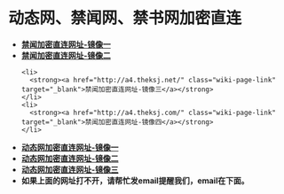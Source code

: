 <h1>动态网、禁闻网、禁书网加密直连</h1> 

<div class="boxed-group-inner wiki-auxiliary-content wiki-auxiliary-content-no-bg">

  <ul class="wiki-pages" data-filterable-for="wiki-pages-filter" data-filterable-type="substring">
    <li>
      <strong><a href="http://b3.jwproxy.com/" class="wiki-page-link" target="_blank">禁闻加密直连网址-镜像一</a></strong>
    </li>
    <li>
      <strong><a href="http://a4.fqnews.net/" class="wiki-page-link" target="_blank">禁闻加密直连网址-镜像二</a></strong>
    </li>

    <li>
      <strong><a href="http://a4.theksj.net/" class="wiki-page-link" target="_blank">禁闻加密直连网址-镜像三</a></strong>
    </li>
    <li>
      <strong><a href="http://a4.theksj.com/" class="wiki-page-link" target="_blank">禁闻加密直连网址-镜像四</a></strong>
    </li>

  </ul>

<ul class="wiki-pages" data-filterable-for="wiki-pages-filter" data-filterable-type="substring">
    <li>
      <strong><a href="http://b3.jwproxy.com/20/" class="wiki-page-link" target="_blank">动态网加密直连网址-镜像一</a></strong>
    </li>
    <li>
      <strong><a href="http://a4.theksj.net/20/" class="wiki-page-link" target="_blank">动态网加密直连网址-镜像二</a></strong>
    </li>
    <li>
      <strong><a href="http://a4.theksj.com/20/" class="wiki-page-link" target="_blank">动态网加密直连网址-镜像三</a></strong>
    </li>

   <li>
      <strong>如果上面的网址打不开，请帮忙发email提醒我们，email在下面。</strong>
    </li> 
  </ul>
</div>